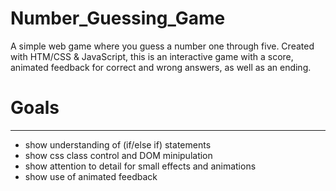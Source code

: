 # Number_Guessing_Game
A simple web game where you guess a number one through five.
Created with HTM/CSS & JavaScript, this is an interactive game with a score, animated feedback for correct and wrong answers, as well as an ending.
 # Goals
 ---------
- show understanding of (if/else if) statements
- show css class control and DOM minipulation
- show attention to detail for small effects and animations
- show use of animated feedback

